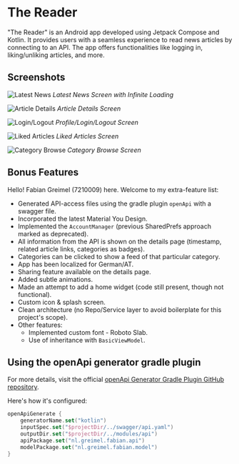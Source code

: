 # The Reader

"The Reader" is an Android app developed using Jetpack Compose and Kotlin. It provides users with a seamless experience to read news articles by connecting to an API. The app offers functionalities like logging in, liking/unliking articles, and more.

## Screenshots

![Latest News](demo_images/main_screen.png)
_Latest News Screen with Infinite Loading_

![Article Details](demo_images/details_screen.png)
_Article Details Screen_

![Login/Logout](demo_images/my_profile_screen.png)
_Profile/Login/Logout Screen_

![Liked Articles](demo_images/favourites_screen.png)
_Liked Articles Screen_

![Category Browse](demo_images/category_sports_screen.png)
_Category Browse Screen_

## Bonus Features

Hello! Fabian Greimel (7210009) here. Welcome to my extra-feature list:

- Generated API-access files using the gradle plugin `openApi` with a swagger file.
- Incorporated the latest Material You Design.
- Implemented the `AccountManager` (previous SharedPrefs approach marked as deprecated).
- All information from the API is shown on the details page (timestamp, related article links, categories as badges).
- Categories can be clicked to show a feed of that particular category.
- App has been localized for German/AT.
- Sharing feature available on the details page.
- Added subtle animations.
- Made an attempt to add a home widget (code still present, though not functional).
- Custom icon & splash screen.
- Clean architecture (no Repo/Service layer to avoid boilerplate for this project's scope).
- Other features:
    - Implemented custom font - Roboto Slab.
    - Use of inheritance with `BasicViewModel`.

## Using the openApi generator gradle plugin

For more details, visit the official [openApi Generator Gradle Plugin GitHub repository](https://github.com/OpenAPITools/openapi-generator/tree/master/modules/openapi-generator-gradle-plugin).

Here's how it's configured:

```kotlin
openApiGenerate {
    generatorName.set("kotlin")
    inputSpec.set("$projectDir/../swagger/api.yaml")
    outputDir.set("$projectDir/../modules/api")
    apiPackage.set("nl.greimel.fabian.api")
    modelPackage.set("nl.greimel.fabian.model")
}
